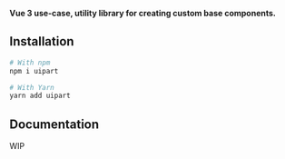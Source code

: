 **Vue 3 use-case, utility library for creating custom base components.**

## Installation

```bash
# With npm
npm i uipart

# With Yarn
yarn add uipart
```

## Documentation

WIP

